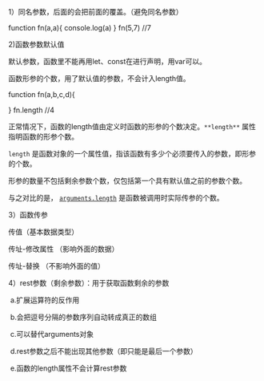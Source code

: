 1）同名参数，后面的会把前面的覆盖。（避免同名参数）

function fn(a,a){
    console.log(a)
}
fn(5,7)   //7

2)函数参数默认值

默认参数，函数里不能再用let、const在进行声明，用var可以。

函数形参的个数，用了默认值的参数，不会计入length值。

function fn(a,b,c,d){
    
}
fn.length //4 

正常情况下，函数的length值由定义时函数的形参的个数决定。`**length**` 属性指明函数的形参个数。

`length` 是函数对象的一个属性值，指该函数有多少个必须要传入的参数，即形参的个数。

形参的数量不包括剩余参数个数，仅包括第一个具有默认值之前的参数个数。

与之对比的是，  [`arguments.length`](https://developer.mozilla.org/zh-CN/docs/Web/JavaScript/Reference/Functions_and_function_scope/arguments/length) 是函数被调用时实际传参的个数。

3）函数传参

 传值（基本数据类型）

 传址-修改属性 （影响外面的数据）

传址-替换 （不影响外面的值）



4）rest参数（剩余参数）：用于获取函数剩余的参数

​      a.扩展运算符的反作用

​      b.会把逗号分隔的参数序列自动转成真正的数组

​      c.可以替代arguments对象

​       d.rest参数之后不能出现其他参数（即只能是最后一个参数）

​       e.函数的length属性不会计算rest参数

​       
